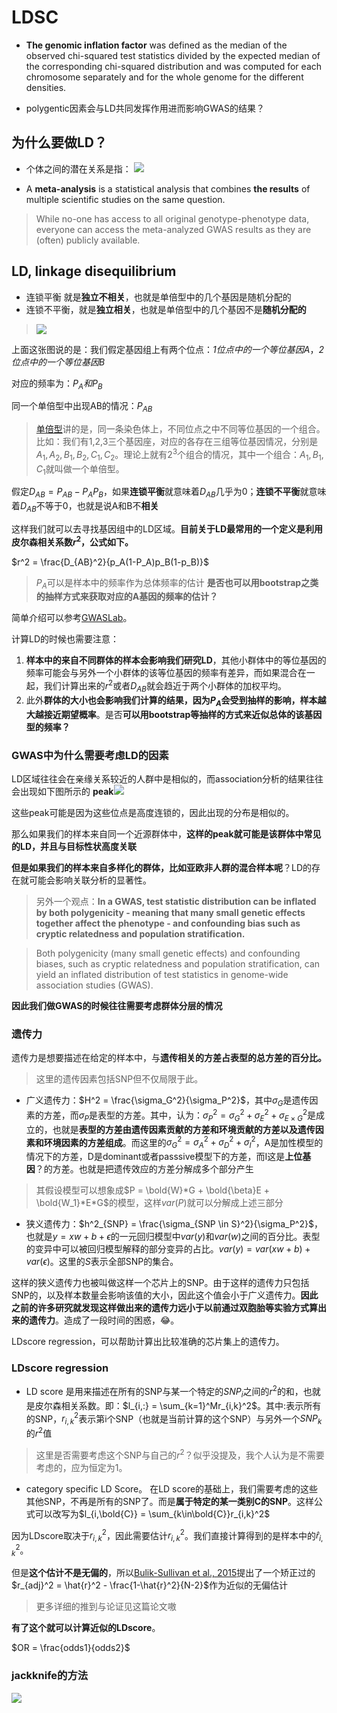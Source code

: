 # LDSC

- **The genomic inflation factor** was defined as the median of the observed chi-squared test statistics divided by the expected median of the corresponding chi-squared distribution and was computed for each chromosome separately and for the whole genome for the different densities.

- polygentic因素会与LD共同发挥作用进而影响GWAS的结果？

## 为什么要做LD？

- 个体之间的潜在关系是指：
![](https://tf-picture-bed-1259792641.cos.ap-beijing.myqcloud.com/blog/2022-04-13-090147.png)

- A **meta-analysis** is a
statistical analysis
that combines **the
results** of multiple
scientific studies on
the same question.
>While no-one has access to all original genotype-phenotype
data, everyone can access the meta-analyzed GWAS results
as they are (often) publicly available.

## LD, linkage disequilibrium

- 连锁平衡 就是**独立不相关**，也就是单倍型中的几个基因是随机分配的
- 连锁不平衡，就是**独立相关**，也就是单倍型中的几个基因不是**随机分配的**

>![](https://tf-picture-bed-1259792641.cos.ap-beijing.myqcloud.com/blog/2022-04-12-061729.png)

上面这张图说的是：我们假定基因组上有两个位点：*1位点中的一个等位基因A*，*2位点中的一个等位基因B*

对应的频率为：$P_A和P_B$

同一个单倍型中出现AB的情况：$P_{AB}$
>[单倍型](https://zh.wikipedia.org/wiki/单倍群)讲的是，同一条染色体上，不同位点之中不同等位基因的一个组合。比如：我们有1,2,3三个基因座，对应的各存在三组等位基因情况，分别是$A_1,A_2,B_1,B_2,C_1,C_2$。理论上就有$2^3$个组合的情况，其中一个组合：$A_1,B_1,C_1$就叫做一个单倍型。

假定$D_{AB} = P_{AB} - P_AP_B$，如果**连锁平衡**就意味着$D_{AB}$几乎为0；**连锁不平衡**就意味着$D_{AB}$不等于0，也就是说A和B不**相关**

这样我们就可以去寻找基因组中的LD区域。**目前关于LD最常用的一个定义是利用皮尔森相关系数$r^2$，公式如下。**

$r^2 = \frac{D_{AB}^2}{p_A(1-P_A)p_B(1-p_B)}$

>$P_A$可以是样本中的频率作为总体频率的估计
>**是否也可以用bootstrap之类的抽样方式来获取对应的A基因的频率的估计？**

简单介绍可以参考[GWASLab](https://zhuanlan.zhihu.com/p/362250519)。

计算LD的时候也需要注意：
1. **样本中的来自不同群体的样本会影响我们研究LD**，其他小群体中的等位基因的频率可能会与另外一个小群体的该等位基因的频率有差异，而如果混合在一起，我们计算出来的$r^2$或者$D_{AB}$就会趋近于两个小群体的加权平均。
2. 此外**群体的大小也会影响我们计算的结果，因为$P_A$会受到抽样的影响，样本越大越接近期望概率**。是否**可以用bootstrap等抽样的方式来近似总体的该基因型的频率？**

### GWAS中为什么需要考虑LD的因素

LD区域往往会在亲缘关系较近的人群中是相似的，而association分析的结果往往会出现如下图所示的 **peak**![](https://tf-picture-bed-1259792641.cos.ap-beijing.myqcloud.com/blog/2022-04-12-065229.png)

这些peak可能是因为这些位点是高度连锁的，因此出现的分布是相似的。

那么如果我们的样本来自同一个近源群体中，**这样的peak就可能是该群体中常见的LD，并且与目标性状高度关联**

**但是如果我们的样本来自多样化的群体，比如亚欧非人群的混合样本呢**？LD的存在就可能会影响关联分析的显著性。

>另外一个观点：**In a GWAS, test statistic distribution can be inflated by both
polygenicity - meaning that many small genetic effects together affect the phenotype -
and confounding bias such as cryptic relatedness and population stratification.**

>Both polygenicity (many small genetic effects) and confounding biases, such as cryptic relatedness and population stratification, can yield an inflated distribution of test statistics in genome-wide association studies (GWAS).

**因此我们做GWAS的时候往往需要考虑群体分层的情况**




### 遗传力

遗传力是想要描述在给定的样本中，与**遗传相关的方差占表型的总方差的百分比。**
>这里的遗传因素包括SNP但不仅局限于此。

- 广义遗传力：$H^2 = \frac{\sigma_G^2}{\sigma_P^2}$，其中$\sigma_G$是遗传因素的方差，而$\sigma_P$是表型的方差。其中，认为：$\sigma_P^2 = \sigma_G^2 + \sigma_E^2 + \sigma_{E\times G}^2$是成立的，也就是**表型的方差由遗传因素贡献的方差和环境贡献的方差以及遗传因素和环境因素的方差组成**。而这里的$\sigma_G^2 = \sigma_A^2 + \sigma_D^2 + \sigma_I^2$，A是加性模型的情况下的方差，D是dominant或者passsive模型下的方差，而I这是**上位基因**？的方差。也就是把遗传效应的方差分解成多个部分产生

>其假设模型可以想象成$P = \bold{W}*G + \bold{\beta}E + \bold{W_1}*E*G$的模型，这样$var(P)$就可以分解成上述三部分

- 狭义遗传力：$h^2_{SNP} = \frac{\sigma_{SNP \in S}^2}{\sigma_P^2}$，也就是$y = xw+b + \epsilon$的一元回归模型中$var(y)$和$var(w)$之间的百分比。表型的变异中可以被回归模型解释的部分变异的占比。$var(y) = var(xw+b) + var(\epsilon)$。这里的$S$表示全部SNP的集合。

这样的狭义遗传力也被叫做这样一个芯片上的SNP。由于这样的遗传力只包括SNP的，以及样本数量会影响该值的大小，因此这个值会小于广义遗传力。**因此之前的许多研究就发现这样做出来的遗传力远小于以前通过双胞胎等实验方式算出来的遗传力**。造成了一段时间的困惑，😂。

LDscore regression，可以帮助计算出比较准确的芯片集上的遗传力。


### LDscore regression

- LD score 是用来描述在所有的SNP与某一个特定的$SNP_i$之间的$r^2$的和，也就是皮尔森相关系数。即：$l_{i,:} = \sum_{k=1}^Mr_{i,k}^2$。其中$:$表示所有的SNP，$r^2_{i,k}$表示第i个SNP（也就是当前计算的这个SNP）与另外一个$SNP_k$的$r^2$值

>这里是否需要考虑这个SNP与自己的$r^2$？似乎没提及，我个人认为是不需要考虑的，应为恒定为1。

- category specific LD Score。 在LD score的基础上，我们需要考虑的这些其他SNP，不再是所有的SNP了。而是**属于特定的某一类别C的SNP**。这样公式可以改写为$l_{i,\bold{C}} = \sum_{k\in\bold{C}}r_{i,k}^2$

因为LDscore取决于$r_{i,k}^2$，因此需要估计$r_{i,k}^2$。我们直接计算得到的是样本中的$\hat{r}_{i,k}^2$。

但是**这个估计不是无偏的**，所以[Bulik-Sullivan et al., 2015][1]提出了一个矫正过的$r_{adj}^2 = \hat{r}^2 - \frac{1-\hat{r}^2}{N-2}$作为近似的无偏估计
>更多详细的推到与论证见这篇论文嗷

**有了这个就可以计算近似的LDscore**。

$OR = \frac{odds1}{odds2}$


### jackknife的方法

![](https://tf-picture-bed-1259792641.cos.ap-beijing.myqcloud.com/blog/2022-04-13-030956.png)





<!-- 引用 -->

[1]: https://www.nature.com/articles/ng.3211